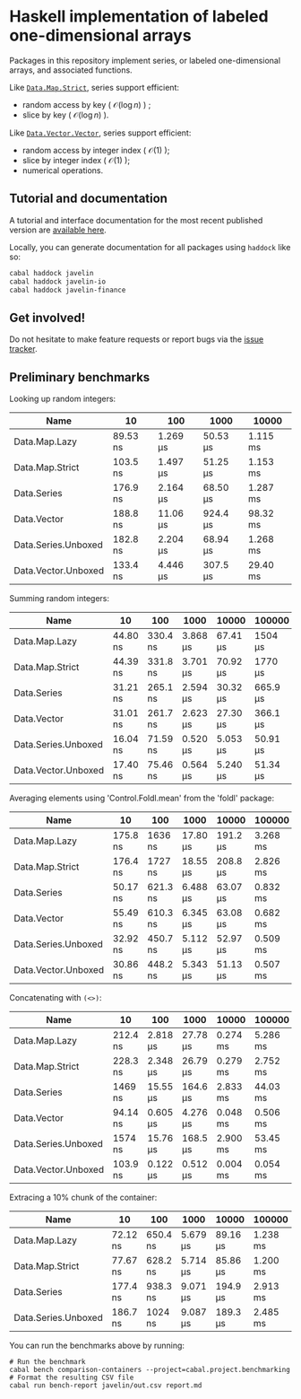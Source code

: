 # Haskell implementation of labeled one-dimensional arrays

Packages in this repository implement series, or labeled one-dimensional arrays, and associated functions.

Like [`Data.Map.Strict`](https://hackage.haskell.org/package/containers/docs/Data-Map-Strict.html), series support efficient:

* random access by key ( $\mathcal{O}\left( \log n \right)$ ) ;
* slice by key ( $\mathcal{O}\left( \log n \right)$ ).

Like [`Data.Vector.Vector`](https://hackage.haskell.org/package/vector/docs/Data-Vector.html), series support efficient:

* random access by integer index ( $\mathcal{O}\left( 1 \right)$ );
* slice by integer index ( $\mathcal{O}\left( 1 \right)$ );
* numerical operations.

## Tutorial and documentation

A tutorial and interface documentation for the most recent published version are [available here](https://hackage.haskell.org/package/javelin). 

Locally, you can generate documentation for all packages using `haddock` like so:

```bash
cabal haddock javelin
cabal haddock javelin-io
cabal haddock javelin-finance
```

## Get involved!

Do not hesitate to make feature requests or report bugs via the [issue tracker](https://github.com/LaurentRDC/javelin/issues).

## Preliminary benchmarks

Looking up random integers:

|Name|10|100|1000|10000|
|---|---|---|---|---|
|Data.Map.Lazy|89.53 ns|1.269 μs|50.53 μs|1.115 ms|
|Data.Map.Strict|103.5 ns|1.497 μs|51.25 μs|1.153 ms|
|Data.Series|176.9 ns|2.164 μs|68.50 μs|1.287 ms|
|Data.Vector|188.8 ns|11.06 μs|924.4 μs|98.32 ms|
|Data.Series.Unboxed|182.8 ns|2.204 μs|68.94 μs|1.268 ms|
|Data.Vector.Unboxed|133.4 ns|4.446 μs|307.5 μs|29.40 ms|

Summing random integers:

|Name|10|100|1000|10000|100000|1000000|
|---|---|---|---|---|---|---|
|Data.Map.Lazy|44.80 ns|330.4 ns|3.868 μs|67.41 μs|1504 μs|20.14 ms|
|Data.Map.Strict|44.39 ns|331.8 ns|3.701 μs|70.92 μs|1770 μs|21.08 ms|
|Data.Series|31.21 ns|265.1 ns|2.594 μs|30.32 μs|665.9 μs|13.94 ms|
|Data.Vector|31.01 ns|261.7 ns|2.623 μs|27.30 μs|366.1 μs|5.814 ms|
|Data.Series.Unboxed|16.04 ns|71.59 ns|0.520 μs|5.053 μs|50.91 μs|0.608 ms|
|Data.Vector.Unboxed|17.40 ns|75.46 ns|0.564 μs|5.240 μs|51.34 μs|0.612 ms|

Averaging elements using 'Control.Foldl.mean' from the 'foldl' package:

|Name|10|100|1000|10000|100000|1000000|
|---|---|---|---|---|---|---|
|Data.Map.Lazy|175.8 ns|1636 ns|17.80 μs|191.2 μs|3.268 ms|64.55 ms|
|Data.Map.Strict|176.4 ns|1727 ns|18.55 μs|208.8 μs|2.826 ms|69.86 ms|
|Data.Series|50.17 ns|621.3 ns|6.488 μs|63.07 μs|0.832 ms|13.66 ms|
|Data.Vector|55.49 ns|610.3 ns|6.345 μs|63.08 μs|0.682 ms|7.606 ms|
|Data.Series.Unboxed|32.92 ns|450.7 ns|5.112 μs|52.97 μs|0.509 ms|5.353 ms|
|Data.Vector.Unboxed|30.86 ns|448.2 ns|5.343 μs|51.13 μs|0.507 ms|5.420 ms|

Concatenating with `(<>)`:

|Name|10|100|1000|10000|100000|1000000|
|---|---|---|---|---|---|---|
|Data.Map.Lazy|212.4 ns|2.818 μs|27.78 μs|0.274 ms|5.286 ms|67.65 ms|
|Data.Map.Strict|228.3 ns|2.348 μs|26.79 μs|0.279 ms|2.752 ms|40.90 ms|
|Data.Series|1469 ns|15.55 μs|164.6 μs|2.833 ms|44.03 ms|550.2 ms|
|Data.Vector|94.14 ns|0.605 μs|4.276 μs|0.048 ms|0.506 ms|5.337 ms|
|Data.Series.Unboxed|1574 ns|15.76 μs|168.5 μs|2.900 ms|53.45 ms|565.5 ms|
|Data.Vector.Unboxed|103.9 ns|0.122 μs|0.512 μs|0.004 ms|0.054 ms|0.609 ms|

Extracing a 10% chunk of the container:

|Name|10|100|1000|10000|100000|1000000|
|---|---|---|---|---|---|---|
|Data.Map.Lazy|72.12 ns|650.4 ns|5.679 μs|89.16 μs|1.238 ms|31.56 ms|
|Data.Map.Strict|77.67 ns|628.2 ns|5.714 μs|85.86 μs|1.200 ms|20.89 ms|
|Data.Series|177.4 ns|938.3 ns|9.071 μs|194.9 μs|2.913 ms|44.76 ms|
|Data.Series.Unboxed|186.7 ns|1024 ns|9.087 μs|189.3 μs|2.485 ms|42.68 ms|

You can run the benchmarks above by running:

```shell
# Run the benchmark
cabal bench comparison-containers --project=cabal.project.benchmarking
# Format the resulting CSV file
cabal run bench-report javelin/out.csv report.md
```